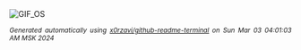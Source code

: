 <div align="justify">
<picture>
    <source media="(prefers-color-scheme: dark)" srcset="https://i.ibb.co/bLQwB7G/output-gif.gif">
    <source media="(prefers-color-scheme: light)" srcset="https://i.ibb.co/bLQwB7G/output-gif.gif">
    <img alt="GIF_OS" src="https://i.ibb.co/bLQwB7G/output-gif.gif">
</picture>

<sub><i>Generated automatically using [x0rzavi/github-readme-terminal](https://github.com/x0rzavi/github-readme-terminal) on Sun Mar 03 04:01:03 AM MSK 2024</i></sub>

</div>

<!-- Image deletion URL: https://ibb.co/GknY2Fr/78fb9d279ab65b2f7010105dbd1ea9be -->